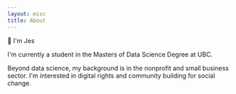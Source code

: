 ```yaml
---
layout: misc
title: About
---
```


👋 I'm Jes

I'm currently a student in the Masters of Data Science Degree at UBC.

Beyond data science, my background is in the nonprofit and small business sector. I'm interested in digital rights and community building for social change.
